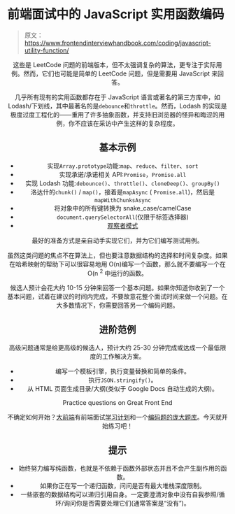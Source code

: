 # 前端面试中的 JavaScript 实用函数编码

> 原文：<https://www.frontendinterviewhandbook.com/coding/javascript-utility-function/>

<header>

这些是 LeetCode 问题的前端版本，但不太强调复杂的算法，更专注于实际用例。然而，它们也可能是简单的 LeetCode 问题，但是需要用 JavaScript 来回答。

几乎所有现有的实用函数都存在于 JavaScript 语言或著名的第三方库中，如 Lodash/下划线，其中最著名的是`debounce`和`throttle`。然而，Lodash 的实现是极度过度工程化的——重用了许多抽象函数，并支持旧浏览器的怪异和晦涩的用例，你不应该在采访中产生这样的复杂程度。

## 基本示例[](#basic-examples "Direct link to heading")

*   实现`Array.prototype`功能:`map`、`reduce`、`filter`、`sort`
*   实现承诺/承诺相关 API:`Promise`，`Promise.all`
*   实现 Lodash 功能:`debounce()`、`throttle()`、`cloneDeep()`、`groupBy()`
*   洛达什的`chunk()` / `map()`，接着是`mapAsync` ( `Promise.all`)，然后是`mapWithChunksAsync`
*   将对象中的所有键转换为 snake_case/camelCase
*   `document.querySelectorAll`(仅限于标签选择器)
*   [观察者模式](https://addyosmani.com/resources/essentialjsdesignpatterns/book/#observerpatternjavascript)

最好的准备方式是亲自动手实现它们，并为它们编写测试用例。

虽然这类问题的焦点不在算法上，但也要注意数据结构的选择和时间复杂度。如果在哈希映射的帮助下可以很容易地用 O(n)编写一个函数，那么就不要编写一个在 O(n <sup>2</sup> 中运行的函数。

候选人预计会花大约 10-15 分钟来回答一个基本问题。如果你知道你收到了一个基本问题，试着在建议的时间内完成，不要故意花整个面试时间来做一个问题。在大多数情况下，你需要回答另一个编码问题。

## 进阶范例[](#advanced-examples "Direct link to heading")

高级问题通常是给更高级的候选人，预计大约 25-30 分钟完成或达成一个最低限度的工作解决方案。

*   编写一个模板引擎，执行变量替换和简单的条件。
*   执行`JSON.stringify()`。
*   从 HTML 页面生成目录/大纲(类似于 Google Docs 自动生成的大纲)。

Practice questions on Great Front End

不确定如何开始？[大前端](https://www.greatfrontend.com/?fpr=frontendinterviewhandbook)有前端面试[学习计划](https://www.greatfrontend.com/get-started?fpr=frontendinterviewhandbook)和一个[编码题的庞大题库](https://www.greatfrontend.com/questions/coding?fpr=frontendinterviewhandbook)。今天就开始练习吧！

## 提示[](#tips "Direct link to heading")

*   始终努力编写纯函数，也就是不依赖于函数外部状态并且不会产生副作用的函数。
*   如果你正在写一个递归函数，问问是否有最大堆栈深度限制。
*   一些嵌套的数据结构可以递归引用自身。一定要澄清对象中没有自我参照/循环/询问你是否需要处理它们(通常答案是“没有”)。

</header>